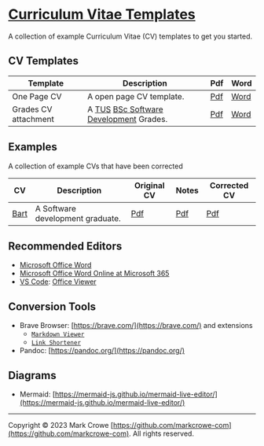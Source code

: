 
# [Curriculum Vitae Templates](https://github.com/markcrowe-com/curriculum-vitae-templates)

A collection of example Curriculum Vitae (CV) templates to get you started.

## CV Templates

| Template             | Description                                                                              | Pdf                                                       | Word                                                        |
| -------------------- | ---------------------------------------------------------------------------------------- | --------------------------------------------------------- | ----------------------------------------------------------- |
| One Page CV          | A open page CV template.                                                                 | [Pdf](./templates/cv-one-page.pdf)                        | [Word](./templates/cv-one-page.docx)                        |
| Grades CV attachment | A [TUS](https://lit.ie) [BSc Software Development](https://lit.ie/courses/US820) Grades. | [Pdf](./templates/cv-grades-tus-software-development.pdf) | [Word](./templates/cv-grades-tus-software-development.docx) |

## Examples

A collection of example CVs that have been corrected

| CV                                | Description                       | Original CV                                | Notes                                            | Corrected CV                                     |
| --------------------------------- | --------------------------------- | ------------------------------------------ | ------------------------------------------------ | ------------------------------------------------ |
| [Bart](./examples/bart/readme.md) | A Software development graduate.  | [Pdf](./examples/bart/cv-bad-example.pdf)  | [Pdf](./examples/bart/cv-bad-example-notes.pdf)  | [Pdf](./examples/bart/cv-corrected-example.pdf)  |

## Recommended Editors

- [Microsoft Office Word](https://www.microsoft.com/microsoft-365/)
- [Microsoft Office Word Online at Microsoft 365](https://www.office.com/launch/word)
- [VS Code](https://code.visualstudio.com/): [Office Viewer](https://marketplace.visualstudio.com/items?itemName=cweijan.vscode-office)

## Conversion Tools

- Brave Browser: [https://brave.com/](https://brave.com/) and extensions
  - [`Markdown Viewer`](https://chrome.google.com/webstore/detail/markdown-viewer/ckkdlimhmcjmikdlpkmbgfkaikojcbjk)
  - [`Link Shortener`](https://timleland.com/link-shortener-extension/)
- Pandoc: [https://pandoc.org/](https://pandoc.org/)

## Diagrams

- Mermaid: [https://mermaid-js.github.io/mermaid-live-editor/](https://mermaid-js.github.io/mermaid-live-editor/)

---

Copyright &copy; 2023 Mark Crowe [https://github.com/markcrowe-com](https://github.com/markcrowe-com). All rights reserved.
